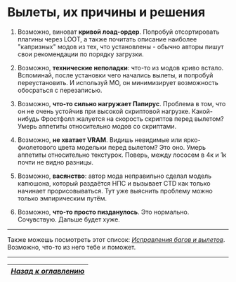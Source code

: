# Вылеты, их причины и решения

1) Возможно, виноват **кривой лоад-ордер**. Попробуй отсортировать плагины через LOOT, а также почитать описание наиболее "капризных" модов из тех, что установлены - обычно авторы пишут свои рекомендации по порядку загрузки.


2) Возможно, **технические неполадки**: что-то из модов криво встало. Вспоминай, после установки чего начались вылеты, и попробуй переустановить. И используй МО, он минимизирует возможность обосраться с перезаписью.

3) Возможно, **что-то сильно нагружает Папирус**. Проблема в том, что он не очень устойчив при высокой скриптовой нагрузке. Какой-нибудь Фростфолл жалуется на скорость скриптов перед вылетом? Умерь аппетиты относительно модов со скриптами.


4) Возможно, **не хватает VRAM**. Видишь невидимые или ярко-фиолетового цвета модельки перед вылетом? Это оно. Умерь аппетиты относительно текстурок. Поверь, между лососем в 4к и 1к почти не видно разницы.


5) Возможно, **васянство**: автор мода неправильно сделал модель капюшона, который раздаётся НПС и вызывает CTD как только начинает прорисовываться. Тут уже выяснить проблему можно только эмпирическим путём.


6) Возможно, **что-то просто пизданулось**. Это нормально. Сочувствую. Дальше будет хуже.

------

Также можешь посмотреть этот список: [*Исправления багов и вылетов*](../04_Anon_Collection/17_Исправления_багов_и_вылетов.md). Возможно, что-то из него тебе и поможет.

------

|[*Назад к оглавлению*](../01_Оглавление.md)|
|:---:|
